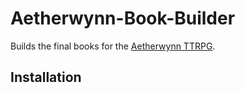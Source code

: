 # Aetherwynn-Book-Builder

Builds the final books for the [Aetherwynn TTRPG](https://github.com/plurb/Aetherwynn-Unstable-Isotopes).

## Installation
